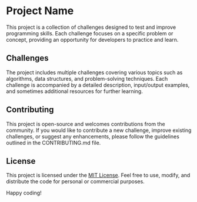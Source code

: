 
# Project Name

This project is a collection of challenges designed to test and improve programming skills. Each challenge focuses on a specific problem or concept, providing an opportunity for developers to practice and learn.

## Challenges

The project includes multiple challenges covering various topics such as algorithms, data structures, and problem-solving techniques. Each challenge is accompanied by a detailed description, input/output examples, and sometimes additional resources for further learning.

## Contributing

This project is open-source and welcomes contributions from the community. If you would like to contribute a new challenge, improve existing challenges, or suggest any enhancements, please follow the guidelines outlined in the CONTRIBUTING.md file.

## License

This project is licensed under the [MIT License](LICENSE.md). Feel free to use, modify, and distribute the code for personal or commercial purposes.

Happy coding!